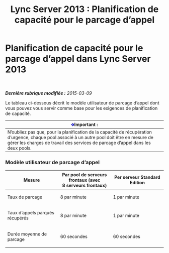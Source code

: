 ﻿---
title: 'Lync Server 2013 : Planification de capacité pour le parcage d’appel'
TOCTitle: Planification de capacité pour le parcage d’appel
ms:assetid: 75520310-760a-4b1b-bcc1-4d724d13f87a
ms:mtpsurl: https://technet.microsoft.com/fr-fr/library/Gg416493(v=OCS.15)
ms:contentKeyID: 49297764
ms.date: 05/20/2016
mtps_version: v=OCS.15
ms.translationtype: HT
---

# Planification de capacité pour le parcage d’appel dans Lync Server 2013

 

_**Dernière rubrique modifiée :** 2015-03-09_

Le tableau ci-dessous décrit le modèle utilisateur de parcage d’appel dont vous pouvez vous servir comme base pour les exigences de planification de capacité.

<table>
<thead>
<tr class="header">
<th><img src="images/Gg425917.important(OCS.15).gif" title="important" alt="important" />Important :</th>
</tr>
</thead>
<tbody>
<tr class="odd">
<td>N’oubliez pas que, pour la planification de la capacité de récupération d’urgence, chaque pool associé à un autre pool doit être en mesure de gérer les charges de travail des services de parcage d’appel dans les deux pools.</td>
</tr>
</tbody>
</table>


### Modèle utilisateur de parcage d’appel

<table>
<colgroup>
<col style="width: 33%" />
<col style="width: 33%" />
<col style="width: 33%" />
</colgroup>
<thead>
<tr class="header">
<th>Mesure</th>
<th>Par pool de serveurs frontaux (avec 8 serveurs frontaux)</th>
<th>Per serveur Standard Edition</th>
</tr>
</thead>
<tbody>
<tr class="odd">
<td><p>Taux de parcage</p></td>
<td><p>8 par minute</p></td>
<td><p>1 par minute</p></td>
</tr>
<tr class="even">
<td><p>Taux d’appels parqués récupérés</p></td>
<td><p>8 par minute</p></td>
<td><p>1 par minute</p></td>
</tr>
<tr class="odd">
<td><p>Durée moyenne de parcage</p></td>
<td><p>60 secondes</p></td>
<td><p>60 secondes</p></td>
</tr>
</tbody>
</table>

